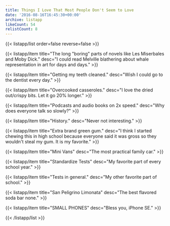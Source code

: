 ```yaml
---
title: Things I Love That Most People Don't Seem to Love
date: '2016-08-16T16:45:30+00:00'
archive: listapp
likeCount: 54
relistCount: 8
---
```


{{< listapp/list order=false reverse=false >}}

   {{< listapp/item title="The long \"boring\" parts of novels like Les Miserbales and Moby Dick."
      desc="I could read Melville blathering about whale representation in art for days and days." >}}

   {{< listapp/item title="Getting my teeth cleaned."
      desc="Wish I could go to the dentist every day." >}}

   {{< listapp/item title="Overcooked casseroles."
      desc="I love the dried out/crispy bits. Let it go 20% longer." >}}

   {{< listapp/item title="Podcasts and audio books on 2x speed."
      desc="Why does everyone talk so slowly?" >}}

   {{< listapp/item title="History."
      desc="Never not interesting." >}}

   {{< listapp/item title="Extra brand green gum."
      desc="I think I started chewing this in high school because everyone said it was gross so they wouldn't steal my gum. It is my favorite." >}}

   {{< listapp/item title="Mini Vans"
      desc="The most practical family car." >}}

   {{< listapp/item title="Standardize Tests"
      desc="My favorite part of every school year." >}}

   {{< listapp/item title="Tests in general."
      desc="My other favorite part of school." >}}

   {{< listapp/item title="San Peligrino Limonata"
      desc="The best flavored soda bar none." >}}

   {{< listapp/item title="SMALL PHONES"
      desc="Bless you, iPhone SE." >}}

{{< /listapp/list >}}
